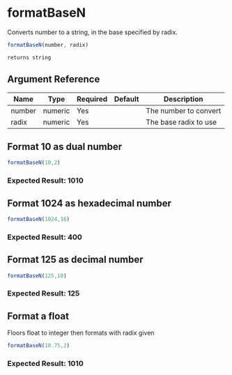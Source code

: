 # formatBaseN

Converts number to a string, in the base specified by radix.

```javascript
formatBaseN(number, radix)
```

```javascript
returns string
```

## Argument Reference

| Name | Type | Required | Default | Description |
| --- | --- | --- | --- | --- |
| number | numeric | Yes |  | The number to convert |
| radix | numeric | Yes |  | The base radix to use |

## Format 10 as dual number

```javascript
formatBaseN(10,2)
```

### Expected Result: 1010

## Format 1024 as hexadecimal number

```javascript
formatBaseN(1024,16)
```

### Expected Result: 400

## Format 125 as decimal number

```javascript
formatBaseN(125,10)
```

### Expected Result: 125

## Format a float

Floors float to integer then formats with radix given

```javascript
formatBaseN(10.75,2)
```

### Expected Result: 1010
